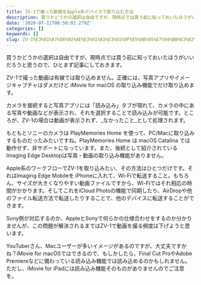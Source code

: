 ```yaml
---
title: ZV-1で撮った動画をApple系デバイスで取り込む方法
description: 買うかどうかの選択は自由ですが、現時点では買う前に知っておいたほうがいいだろうと思うので、ひとまず記事にしておきます。
date: '2020-07-11T08:50:02.279Z'
categories: []
keywords: []
slug: ZV-1%E3%81%A7%E6%92%AE%E3%81%A3%E3%81%9F%E5%8B%95%E7%94%BB%E3%82%92Apple%E7%B3%BB%E3%83%87%E3%83%90%E3%82%A4%E3%82%B9%E3%81%A7%E5%8F%96%E3%82%8A%E8...
---
```

買うかどうかの選択は自由ですが、現時点では買う前に知っておいたほうがいいだろうと思うので、ひとまず記事にしておきます。

ZV-1で撮った動画は有線では取り込めません。正確には、写真アプリやイメージキャプチャはダメだけど iMovie for macOS の取り込み機能でだけ取り込めます。

カメラを接続すると写真アプリには「読み込み」タブが現れて、カメラの中にある写真や動画などが表示され、それを選択することで読み込みが可能です。ところが、ZV-1の場合は動画が表示されず、_なかったこと_として処理されます。

もともとソニーのカメラは PlayMemories Home を使って、PC/Macに取り込みするものだったみたいですね。PlayMemories Home は macOS Catalina では動作せず、非サポートになっています。また、後続として紹介されている Imaging Edge Desktopは写真・動画の取り込み機能がありません。

Apple系のワークフローでZV-1を取り込みたい、その方法はひとつだけです。それはImaging Edge Mobileを iPhoneに入れて、Wi-Fiで転送すること。もちろん、サイズが大きくなりやすい動画ファイルですから、Wi-Fiではそれ相応の時間がかかります。そしてこれをiCloud Photoの機能で同期したり、AirDropや他のファイル転送方法で転送したりすることで、他のデバイスに転送することができます。

Sony側が対応するのか、AppleとSonyで何らかの仕様合わせをするのか分かりませんが、この問題が解決されるまではZV-1で動画を撮る頻度は下げようと思います。

YouTuberさん、Macユーザーが多いイメージがあるのですが、大丈夫ですかね？iMovie for macOSではできるので、もしかしたら、Final Cut ProやAdobe Premiereなどに備わっている読み込み機能では読み込めるのかもしれません。ただし、iMovie for iPadには読み込み機能そのものがありませんのでご注意を。
